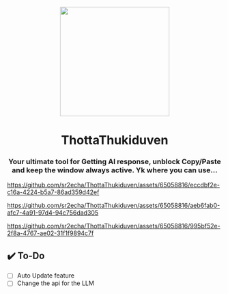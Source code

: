<p align = "center">
<img src="https://github.com/sr2echa/ThottaThukiduven/assets/65058816/10a113af-ca11-46fb-af95-c1175f774c80" width = "256px" align = "center">


<h1 align = "center">ThottaThukiduven</h1>
<h3 align = "center">Your ultimate tool for Getting AI response, unblock Copy/Paste and keep the window always active. Yk where you can use...</h3>

</p>

https://github.com/sr2echa/ThottaThukiduven/assets/65058816/eccdbf2e-c16a-4224-b5a7-86ad359d42ef

https://github.com/sr2echa/ThottaThukiduven/assets/65058816/aeb6fab0-afc7-4a91-97d4-94c756dad305

https://github.com/sr2echa/ThottaThukiduven/assets/65058816/995bf52e-2f8a-4767-ae02-31f1f9894c7f


## ✔️ To-Do
- [ ] Auto Update feature
- [ ] Change the api for the LLM
